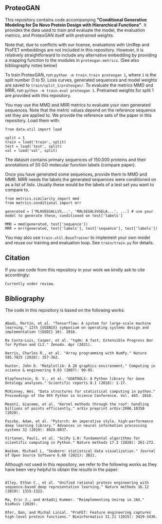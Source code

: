 ## ProteoGAN
This repository contains code accompanying **"Conditional Generative Modeling for De Novo Protein Design with Hierarchical Functions"**. It provides the data used to train and evaluate the model, the evaluation metrics, and ProteoGAN itself with pretrained weights.

Note that, due to conflicts with our license, evaluations with UniRep and ProFET embeddings are not included in this repository. However, it is relatively straightforward to include any alternative embedding by providing a mapping function to the modules in `proteogan.metrics`. (See also bibliography notes below)

To train ProteoGAN, run `python -m train.train proteogan 1`, where `1` is the split number (1 to 5). Loss curves, generated sequences and model weights are saved to `train/split_1/proteogan/`. To evaluate the metrics MMD and MRR, run `python -m train.eval proteogan 1`. Pretrained weights for split 1 are provided with this repository.

You may use the MMD and MRR metrics to evaluate your own generated sequences. Note that the metric values depend on the reference sequence set they are applied to. We provide the reference sets of the paper in this repository. Load them with:

```
from data.util import load

split = 1
train = load('train', split)
test = load('test', split)
val = load('val', split)
```

The dataset contains primary sequences of 150.000 proteins and their annotations of 50 GO molecular function labels (compare paper).

Once you have generated some sequences, provide them to MMD and MMR. MRR needs the labels the generated sequences were conditioned on as a list of lists. Usually these would be the labels of a test set you want to compare to.

```
from metrics.similarity import mmd
from metrics.conditional import mrr

generated = ['MLAVEGSALLVS...', 'MALSEGALSVGELA...', ...] # use your model to generate these, conditioned on test['labels']

MMD = mmd(generated, test['sequence'])
MRR = mrr(generated, test['labels'], test['sequence'], test['labels'])

```

You may also use `train.util.BaseTrainer` to implement your own model and reuse our training and evaluation loop. See `train/train.py` for details.


## Citation
If you use code from this repository in your work we kindly ask to cite accordingly:
```
Currently under review.
```


## Bibliography

The code in this repository is based on the following works:

```

Abadi, Martín, et al. "Tensorflow: A system for large-scale machine learning." 12th {USENIX} symposium on operating systems design and implementation ({OSDI} 16). 2016.

Da Costa-Luis, Casper, et al. "tqdm: A fast, Extensible Progress Bar for Python and CLI." Zenodo. Apr (2021).

Harris, Charles R., et al. "Array programming with NumPy." Nature 585.7825 (2020): 357-362.

Hunter, John D. "Matplotlib: A 2D graphics environment." Computing in science & engineering 9.03 (2007): 90-95.

Klopfenstein, D. V., et al. "GOATOOLS: A Python library for Gene Ontology analyses." Scientific reports 8.1 (2018): 1-17.

McKinney, Wes. "Data structures for statistical computing in python." Proceedings of the 9th Python in Science Conference. Vol. 445. 2010.

Meanti, Giacomo, et al. "Kernel methods through the roof: handling billions of points efficiently." arXiv preprint arXiv:2006.10350 (2020).

Paszke, Adam, et al. "Pytorch: An imperative style, high-performance deep learning library." Advances in neural information processing systems 32 (2019): 8026-8037.

Virtanen, Pauli, et al. "SciPy 1.0: fundamental algorithms for scientific computing in Python." Nature methods 17.3 (2020): 261-272.

Waskom, Michael L. "Seaborn: statistical data visualization." Journal of Open Source Software 6.60 (2021): 3021.

```

Although not used in this repository, we refer to the following works as they have been very helpful to obtain the results in the paper:

```

Alley, Ethan C., et al. "Unified rational protein engineering with sequence-based deep representation learning." Nature methods 16.12 (2019): 1315-1322.

Ma, Eric J., and Arkadij Kummer. "Reimplementing Unirep in JAX." bioRxiv (2020).

Ofer, Dan, and Michal Linial. "ProFET: Feature engineering captures high-level protein functions." Bioinformatics 31.21 (2015): 3429-3436.

```
